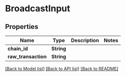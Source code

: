 # BroadcastInput

## Properties

| Name                 | Type       | Description | Notes |
| -------------------- | ---------- | ----------- | ----- |
| **chain\_id**        | **String** |             |       |
| **raw\_transaction** | **String** |             |       |

[\[Back to Model list\]](./#documentation-for-models) [\[Back to API list\]](./#documentation-for-api-endpoints) [\[Back to README\]](./)
